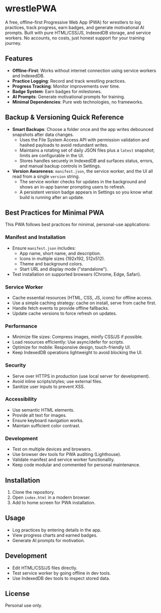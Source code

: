 # wrestlePWA

A free, offline-first Progressive Web App (PWA) for wrestlers to log practices, track progress, earn badges, and generate motivational AI prompts. Built with pure HTML/CSS/JS, IndexedDB storage, and service workers. No accounts, no costs, just honest support for your training journey.

## Features

- **Offline-First**: Works without internet connection using service workers and IndexedDB.
- **Practice Logging**: Record and track wrestling practices.
- **Progress Tracking**: Monitor improvements over time.
- **Badge System**: Earn badges for milestones.
- **AI Prompts**: Generate motivational prompts for training.
- **Minimal Dependencies**: Pure web technologies, no frameworks.

## Backup & Versioning Quick Reference

- **Smart Backups**: Choose a folder once and the app writes debounced snapshots after data changes.
  - Uses the File System Access API with permission validation and hashed payloads to avoid redundant writes.
  - Maintains a rotating set of daily JSON files plus a `latest` snapshot; limits are configurable in the UI.
  - Stores handles securely in IndexedDB and surfaces status, errors, and manual backup controls in Settings.
- **Version Awareness**: `manifest.json`, the service worker, and the UI all read from a single `version` string.
  - The service worker checks for updates in the background and shows an in-app banner prompting users to refresh.
  - A persistent version badge appears in Settings so you know what build is running after an update.

## Best Practices for Minimal PWA

This PWA follows best practices for minimal, personal-use applications:

### Manifest and Installation
- Ensure `manifest.json` includes:
  - App name, short name, and description.
  - Icons in multiple sizes (192x192, 512x512).
  - Theme and background colors.
  - Start URL and display mode ("standalone").
- Test installation on supported browsers (Chrome, Edge, Safari).

### Service Worker
- Cache essential resources (HTML, CSS, JS, icons) for offline access.
- Use a simple caching strategy: cache on install, serve from cache first.
- Handle fetch events to provide offline fallbacks.
- Update cache versions to force refresh on updates.

### Performance
- Minimize file sizes: Compress images, minify CSS/JS if possible.
- Load resources efficiently: Use async/defer for scripts.
- Optimize for mobile: Responsive design, touch-friendly UI.
- Keep IndexedDB operations lightweight to avoid blocking the UI.

### Security
- Serve over HTTPS in production (use local server for development).
- Avoid inline scripts/styles; use external files.
- Sanitize user inputs to prevent XSS.

### Accessibility
- Use semantic HTML elements.
- Provide alt text for images.
- Ensure keyboard navigation works.
- Maintain sufficient color contrast.

### Development
- Test on multiple devices and browsers.
- Use browser dev tools for PWA auditing (Lighthouse).
- Validate manifest and service worker functionality.
- Keep code modular and commented for personal maintenance.

## Installation

1. Clone the repository.
2. Open `index.html` in a modern browser.
3. Add to home screen for PWA installation.

## Usage

- Log practices by entering details in the app.
- View progress charts and earned badges.
- Generate AI prompts for motivation.

## Development

- Edit HTML/CSS/JS files directly.
- Test service worker by going offline in dev tools.
- Use IndexedDB dev tools to inspect stored data.

## License

Personal use only.
